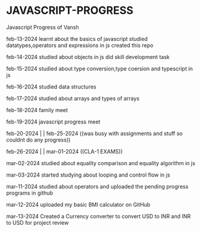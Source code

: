 # JAVASCRIPT-PROGRESS
Javascript Progress of Vansh 

feb-13-2024
learnt about the basics of javascript
studied datatypes,operators and expressions in js
created this repo

feb-14-2024
studied about objects in js
did skill development task

feb-15-2024
studied about type conversion,type coersion and typescript in js

feb-16-2024
studied data structures 

feb-17-2024
studied about arrays and types of arrays

feb-18-2024
family meet

feb-19-2024
javascript progress meet

feb-20-2024
|
|
feb-25-2024
((was busy with assignments and stuff so couldnt do any progress))

feb-26-2024
|
|
mar-01-2024
((CLA-1 EXAMS))

mar-02-2024
studied about equality comparison and equality algorithm in js 

mar-03-2024
started studying about looping and control flow in js


mar-11-2024
studied about operators and uploaded the pending progress programs in github

mar-12-2024
uploaded my basic BMI calculator on GitHub

mar-13-2024
Created a Currency converter to convert USD to INR and INR to USD for project review